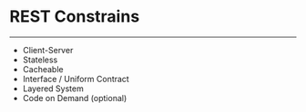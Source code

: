 # REST Constrains

---

- Client-Server
- Stateless
- Cacheable
- Interface / Uniform Contract
- Layered System
- Code on Demand (optional)
